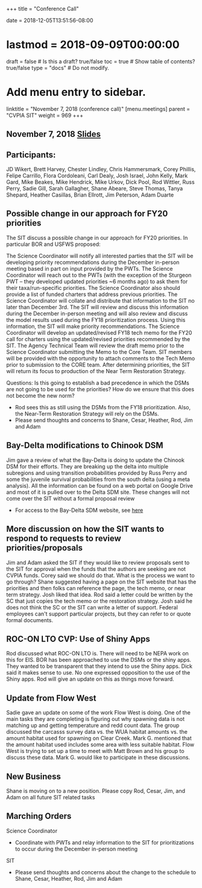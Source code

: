 +++
title = "Conference Call"

date = 2018-12-05T13:51:56-08:00
# lastmod = 2018-09-09T00:00:00

draft = false  # Is this a draft? true/false
toc = true  # Show table of contents? true/false
type = "docs"  # Do not modify.

# Add menu entry to sidebar.
linktitle = "November 7, 2018 (conference call)"
[menu.meetings]
  parent = "CVPIA SIT"
  weight = 969
+++

## November 7, 2018 [Slides](https://s3-us-west-2.amazonaws.com/cvpia-meeting-slides/CVPIA+SIT+Nov+7+2018+meeting.pdf)

## Participants:
JD Wikert, Brett Harvey, Chester Lindley, Chris Hammersmark, Corey Phillis, Felipe Carrillo, Flora Cordoleani, Carl Dealy, Josh Israel, John Kelly, Mark Gard, Mike Beakes, Mike Hendrick, Mike Urkov, Dick Pool, Rod Wittler, Russ Perry, Sadie Gill, Sarah Gallagher, Shane Abeare, Steve Thomas, Tanya Shepard, Heather Casillas, Brian Ellrott, Jim Peterson, Adam Duarte

## Possible change in our approach for FY20 priorities

The SIT discuss a possible change in our approach for FY20 priorities. In particular BOR and USFWS proposed:

The Science Coordinator will notify all interested parties that the SIT will be developing priority recommendations during the December in-person meeting based in part on input provided by the PWTs. The Science Coordinator will reach out to the PWTs (with the exception of the Sturgeon PWT – they developed updated priorities ~6 months ago) to ask them for their taxa/run-specific priorities. The Science Coordinator also should provide a list of funded charters that address previous priorities. The Science Coordinator will collate and distribute that information to the SIT no later than December 3rd. The SIT will review and discuss this information during the December in-person meeting and will also review and discuss the model results used during the FY18 prioritization process. Using this information, the SIT will make priority recommendations. The Science Coordinator will develop an updated/revised FY18 tech memo for the FY20 call for charters using the updated/revised priorities recommended by the SIT. The Agency Technical Team will review the draft memo prior to the Science Coordinator submitting the Memo to the Core Team. SIT members will be provided with the opportunity to attach comments to the Tech Memo prior to submission to the CORE team. After determining priorities, the SIT will return its focus to production of the Near Term Restoration Strategy.

Questions: Is this going to establish a bad precedence in which the DSMs are not going to be used for the priorities? How do we ensure that this does not become the new norm?

- Rod sees this as still using the DSMs from the FY18 prioritization. Also, the Near-Term Restoration Strategy will rely on the DSMs.
- Please send thoughts and concerns to Shane, Cesar, Heather, Rod, Jim and Adam

## Bay-Delta modifications to Chinook DSM

Jim gave a review of what the Bay-Delta is doing to update the Chinook DSM for their efforts. They are breaking up the delta into multiple subregions and using transition probabilities provided by Russ Perry and some the juvenile survival probabilities from the south delta (using a meta analysis). All the information can be found on a web portal on Google Drive and most of it is pulled over to the Delta SDM site. These changes will not come over the SIT without a formal proposal review

- For access to the Bay-Delta SDM website, see [here](http://deltasdm.com/)

## More discussion on how the SIT wants to respond to requests to review priorities/proposals

Jim and Adam asked the SIT if they would like to review proposals sent to the SIT for approval when the funds that the authors are seeking are not CVPIA funds. Corey said we should do that. What is the process we want to go through? Shane suggested having a page on the SIT website that has the priorities and then folks can reference the page, the tech memo, or near term strategy. Josh liked that idea. Rod said a letter could be written by the SC that just copies the tech memo or the restoration strategy. Josh said he does not think the SC or the SIT can write a letter of support. Federal employees can&#39;t support particular projects, but they can refer to or quote formal documents.

## ROC-ON LTO CVP: Use of Shiny Apps

Rod discussed what ROC-ON LTO is. There will need to be NEPA work on this for EIS. BOR has been approached to use the DSMs or the shiny apps. They wanted to be transparent that they intend to use the Shiny apps. Dick said it makes sense to use. No one expressed opposition to the use of the Shiny apps. Rod will give an update on this as things move forward.

## Update from Flow West

Sadie gave an update on some of the work Flow West is doing. One of the main tasks they are completing is figuring out why spawning data is not matching up and getting temperature and redd count data. The group discussed the carcasss survey data vs. the WUA habitat amounts vs. the amount habitat used for spawning on Clear Creek. Mark G. mentioned that the amount habitat used includes some area with less suitable habitat. Flow West is trying to set up a time to meet with Matt Brown and his group to discuss these data. Mark G. would like to participate in these discussions.

## New Business

Shane is moving on to a new position. Please copy Rod, Cesar, Jim, and Adam on all future SIT related tasks

## Marching Orders 

Science Coordinator

- Coordinate with PWTs and relay information to the SIT for prioritizations to occur during the December in-person meeting

SIT

- Please send thoughts and concerns about the change to the schedule to Shane, Cesar, Heather, Rod, Jim and Adam